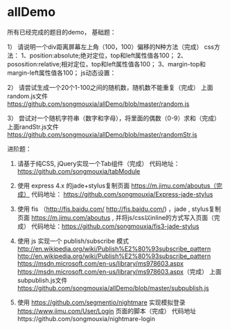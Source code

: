# allDemo
所有已经完成的题目的demo，
基础题：

1） 请说明一个div距离屏幕左上角（100，100）偏移的N种方法（完成）
  css方法：
  1、position:absolute;绝对定位，top和left属性值各100；
 2、pososition:relative;相对定位，top和left属性值各100；
 3、margin-top和margin-left属性值各100；
 js动态设置：

2） 请尝试生成一个20个1-100之间的随机数，随机数不能重复（完成）
 上面random.js文件 https://github.com/songmouxia/allDemo/blob/master/random.js

3） 尝试对一个随机字符串（数字和字母），将里面的偶数（0-9）求和（完成）
 上面randStr.js文件 https://github.com/songmouxia/allDemo/blob/master/randomStr.js

进阶题：
1) 请基于纯CSS, jQuery实现一个Tab组件（完成）
代码地址：https://github.com/songmouxia/tabModule

2) 使用 express 4.x 的jade+stylus复制页面 https://m.jimu.com/aboutus（完成）
 代码地址： https://github.com/songmouxia/Express-jade-stylus

3) 使用 fis （http://fis.baidu.com/ <http://fis.baidu.com/>) ，jade , stylus复制页面 https://m.jimu.com/aboutus , 并将js/css以inline的方式写入页面（完成）
 代码地址：https://github.com/songmouxia/fis3-jade-stylus

6) 使用 js 实现一个 publish/subscribe 模式 http://en.wikipedia.org/wiki/Publish%E2%80%93subscribe_pattern <http://en.wikipedia.org/wiki/Publish%E2%80%93subscribe_pattern> https://msdn.microsoft.com/en-us/library/ms978603.aspx <https://msdn.microsoft.com/en-us/library/ms978603.aspx>（完成）
 上面subpublish.js文件 https://github.com/songmouxia/allDemo/blob/master/subpublish.js

7) 使用 https://github.com/segmentio/nightmare 实现模拟登录 https://www.jimu.com/User/Login 页面的脚本（完成）
  代码地址https://github.com/songmouxia/nightmare-login
